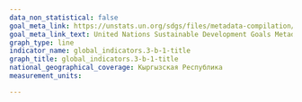 ```yaml
---
data_non_statistical: false
goal_meta_link: https://unstats.un.org/sdgs/files/metadata-compilation/Metadata-Goal-3.pdf
goal_meta_link_text: United Nations Sustainable Development Goals Metadata (PDF 4.0 MB)
graph_type: line
indicator_name: global_indicators.3-b-1-title
graph_title: global_indicators.3-b-1-title
national_geographical_coverage: Кыргызская Республика
measurement_units: 

---
```


